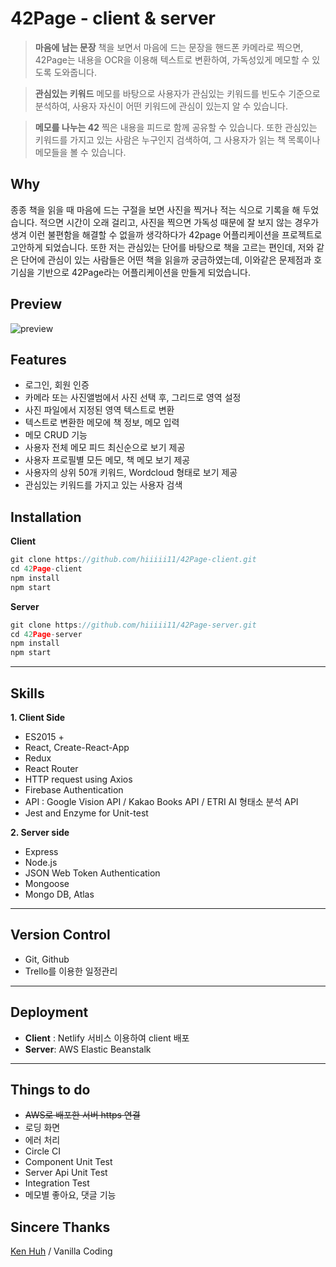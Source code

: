 # **42Page** - client & server
> **마음에 남는 문장**
책을 보면서 마음에 드는 문장을 핸드폰 카메라로 찍으면, 42Page는 내용을 OCR을 이용해 텍스트로 변환하여, 가독성있게 메모할 수 있도록 도와줍니다.

> **관심있는 키워드**
메모를 바탕으로 사용자가 관심있는 키워드를 빈도수 기준으로 분석하여, 사용자 자신이 어떤 키워드에 관심이 있는지 알 수 있습니다. 

> **메모를 나누는 42**
찍은 내용을 피드로 함께 공유할 수 있습니다. 또한 관심있는 키워드를 가지고 있는 사람은 누구인지 검색하여, 그 사용자가 읽는 책 목록이나 메모들을 볼 수 있습니다.

## **Why**
종종 책을 읽을 때 마음에 드는 구절을 보면 사진을 찍거나 적는 식으로 기록을 해 두었습니다. 
적으면 시간이 오래 걸리고, 사진을 찍으면 가독성 때문에 잘 보지 않는 경우가 생겨 이런 불편함을 해결할 수 없을까 생각하다가 42page 어플리케이션을 프로젝트로 고안하게 되었습니다. 또한 저는 관심있는 단어를 바탕으로 책을 고르는 편인데, 저와 같은 단어에 관심이 있는 사람들은 어떤 책을 읽을까 궁금하였는데, 이와같은 문제점과 호기심을 기반으로 42Page라는 어플리케이션을 만들게 되었습니다.


## **Preview**
![preview](https://github.com/hiiiii11/42Page-client/blob/master/src/42page-gif.gif)


## **Features**

- 로그인, 회원 인증
- 카메라 또는 사진앨범에서 사진 선택 후, 그리드로 영역 설정
- 사진 파일에서 지정된 영역 텍스트로 변환
- 텍스트로 변환한 메모에 책 정보, 메모 입력
- 메모 CRUD 기능
- 사용자 전체 메모 피드 최신순으로 보기 제공
- 사용자 프로필별 모든 메모, 책 메모 보기 제공
- 사용자의 상위 50개 키워드, Wordcloud 형태로 보기 제공
- 관심있는 키워드를 가지고 있는 사용자 검색

## **Installation**

**Client**

```javascript
git clone https://github.com/hiiiii11/42Page-client.git
cd 42Page-client
npm install
npm start
```

**Server**

```javascript
git clone https://github.com/hiiiii11/42Page-server.git
cd 42Page-server
npm install
npm start
```

------



## **Skills**

**1. Client Side**

* ES2015 +
* React, Create-React-App
* Redux
* React Router
* HTTP request using Axios
* Firebase Authentication
* API : Google Vision API / Kakao Books API / ETRI AI 형태소 분석 API
* Jest and Enzyme for Unit-test

**2. Server side**

* Express
* Node.js
* JSON Web Token Authentication
* Mongoose
* Mongo DB, Atlas

------



## **Version Control**

* Git, Github
* Trello를 이용한 일정관리

------

## **Deployment**

* **Client** : Netlify 서비스 이용하여 client 배포
* **Server**: AWS Elastic Beanstalk


------

## **Things to do**

* ~~AWS로 배포한 서버 https 연결~~
* 로딩 화면 
* 에러 처리
* Circle CI
* Component Unit Test
* Server Api Unit Test
* Integration Test
* 메모별 좋아요, 댓글 기능



## **Sincere Thanks**

[Ken Huh](https://github.com/ken123777 "ken huh") / Vanilla Coding 
